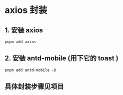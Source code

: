 # axios 封装

## 1. 安装 axios
```shell
pnpm add axios
```

## 2. 安装 antd-mobile (用下它的 toast )
```shell
pnpm add antd-mobile -D
```

## 具体封装步骤见项目
